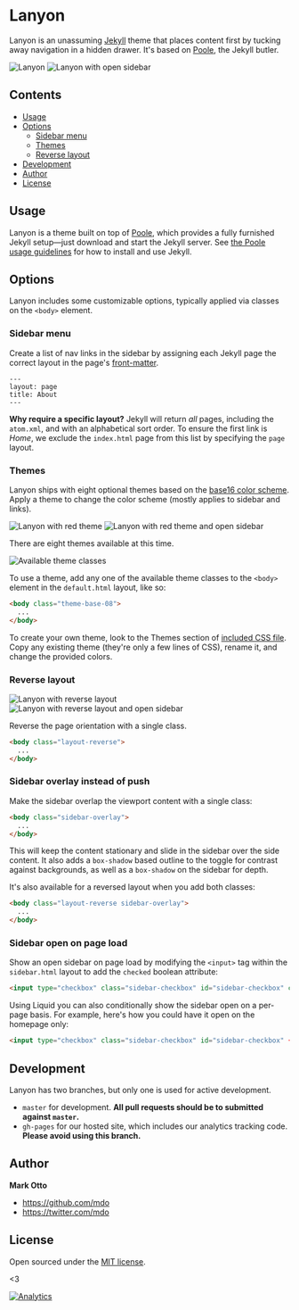 # Lanyon

Lanyon is an unassuming [Jekyll](http://jekyllrb.com) theme that places content first by tucking away navigation in a hidden drawer. It's based on [Poole](http://getpoole.com), the Jekyll butler.

![Lanyon](https://f.cloud.github.com/assets/98681/1825266/be03f014-71b0-11e3-9539-876e61530e24.png)
![Lanyon with open sidebar](https://f.cloud.github.com/assets/98681/1825267/be04a914-71b0-11e3-966f-8afe9894c729.png)


## Contents

- [Usage](#usage)
- [Options](#options)
  - [Sidebar menu](#sidebar-menu)
  - [Themes](#themes)
  - [Reverse layout](#reverse-layout)
- [Development](#development)
- [Author](#author)
- [License](#license)


## Usage

Lanyon is a theme built on top of [Poole](https://github.com/poole/poole), which provides a fully furnished Jekyll setup—just download and start the Jekyll server. See [the Poole usage guidelines](https://github.com/poole/poole#usage) for how to install and use Jekyll.


## Options

Lanyon includes some customizable options, typically applied via classes on the `<body>` element.


### Sidebar menu

Create a list of nav links in the sidebar by assigning each Jekyll page the correct layout in the page's [front-matter](http://jekyllrb.com/docs/frontmatter/).

```
---
layout: page
title: About
---
```

**Why require a specific layout?** Jekyll will return *all* pages, including the `atom.xml`, and with an alphabetical sort order. To ensure the first link is *Home*, we exclude the `index.html` page from this list by specifying the `page` layout.


### Themes

Lanyon ships with eight optional themes based on the [base16 color scheme](https://github.com/chriskempson/base16). Apply a theme to change the color scheme (mostly applies to sidebar and links).

![Lanyon with red theme](https://f.cloud.github.com/assets/98681/1825270/be065110-71b0-11e3-9ed8-9b8de753a4af.png)
![Lanyon with red theme and open sidebar](https://f.cloud.github.com/assets/98681/1825269/be05ec20-71b0-11e3-91ea-a9138ef07186.png)

There are eight themes available at this time.

![Available theme classes](https://f.cloud.github.com/assets/98681/1817044/e5b0ec06-6f68-11e3-83d7-acd1942797a1.png)

To use a theme, add any one of the available theme classes to the `<body>` element in the `default.html` layout, like so:

```html
<body class="theme-base-08">
  ...
</body>
```

To create your own theme, look to the Themes section of [included CSS file](https://github.com/poole/lanyon/blob/master/public/css/lanyon.css). Copy any existing theme (they're only a few lines of CSS), rename it, and change the provided colors.


### Reverse layout

![Lanyon with reverse layout](https://f.cloud.github.com/assets/98681/1825265/be03f2e4-71b0-11e3-89f1-360705524495.png)
![Lanyon with reverse layout and open sidebar](https://f.cloud.github.com/assets/98681/1825268/be056174-71b0-11e3-88c8-5055bca4307f.png)

Reverse the page orientation with a single class.

```html
<body class="layout-reverse">
  ...
</body>
```


### Sidebar overlay instead of push

Make the sidebar overlap the viewport content with a single class:

```html
<body class="sidebar-overlay">
  ...
</body>
```

This will keep the content stationary and slide in the sidebar over the side content. It also adds a `box-shadow` based outline to the toggle for contrast against backgrounds, as well as a `box-shadow` on the sidebar for depth.

It's also available for a reversed layout when you add both classes:

```html
<body class="layout-reverse sidebar-overlay">
  ...
</body>
```

### Sidebar open on page load

Show an open sidebar on page load by modifying the `<input>` tag within the `sidebar.html` layout to add the `checked` boolean attribute:

```html
<input type="checkbox" class="sidebar-checkbox" id="sidebar-checkbox" checked>
```

Using Liquid you can also conditionally show the sidebar open on a per-page basis. For example, here's how you could have it open on the homepage only:

```html
<input type="checkbox" class="sidebar-checkbox" id="sidebar-checkbox" {% if page.title =="Home" %}checked{% endif %}>
```

## Development

Lanyon has two branches, but only one is used for active development.

- `master` for development.  **All pull requests should be to submitted against `master`.**
- `gh-pages` for our hosted site, which includes our analytics tracking code. **Please avoid using this branch.**


## Author

**Mark Otto**
- <https://github.com/mdo>
- <https://twitter.com/mdo>


## License

Open sourced under the [MIT license](LICENSE.md).

<3

[![Analytics](https://ga-beacon.appspot.com/UA-92303047-6/lanyon-sass/readme)](https://github.com/igrigorik/ga-beacon)
